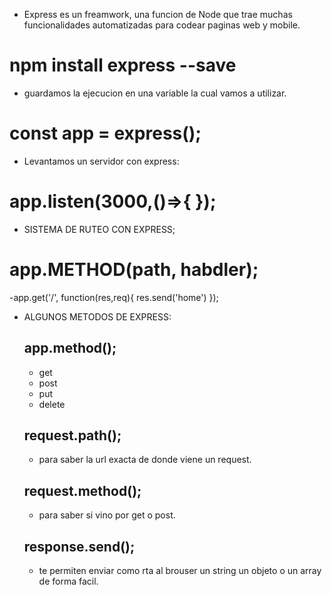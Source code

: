 - Express es un freamwork, una funcion de Node que trae muchas funcionalidades automatizadas para codear paginas web y mobile.
# npm install express --save
- guardamos la ejecucion en una variable la cual vamos a utilizar.
# const app = express();


- Levantamos un servidor con express: 
# app.listen(3000,()=>{ });


- SISTEMA DE RUTEO CON EXPRESS;

# app.METHOD(path, habdler);
 -app.get('/', function(res,req){ res.send('home') });


- ALGUNOS METODOS DE EXPRESS: 
  ## app.method(); 
    - get
    - post
    - put
    - delete
  ## request.path();
    - para saber la url exacta de donde viene un request.
  ## request.method();
    - para saber si vino por get o post.
  ## response.send(); 
    - te permiten enviar como rta al brouser un string un objeto o un array de forma facil.

